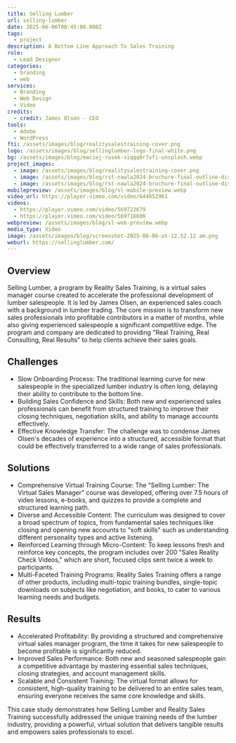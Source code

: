 ```yaml
---
title: Selling Lumber
url: selling-lumber
date: 2025-06-06T00:45:00.000Z
tags:
  - project
description: A Bottom Line Approach To Sales Training
role:
  - Lead Designer
categories:
  - branding
  - web
services:
  - Branding
  - Web Design
  - Video
credits:
  - credit: James Olsen - CEO
tools:
  - Adobe
  - WordPress
fti: /assets/images/blog/realitysalestraining-cover.png
logo: /assets/images/blog/sellinglumber-logo-final-white.png
bg: /assets/images/blog/maciej-rusek-xiqqq0r7vfi-unsplash.webp
project_images:
  - image: /assets/images/blog/realitysalestraining-cover.png
  - image: /assets/images/blog/rst-nawla2024-brochure-final-outline-display.jpg
  - image: /assets/images/blog/rst-nawla2024-brochure-final-outline-display2.jpg
mobilepreview: /assets/images/blog/sl-mobile-preview.webp
video_url: https://player.vimeo.com/video/644652961
videos:
  - https://player.vimeo.com/video/569722679
  - https://player.vimeo.com/video/569716606
webpreview: /assets/images/blog/sl-web-preview.webp
media_type: Video
image: /assets/images/blog/screenshot-2025-06-06-at-12.52.12 am.png
weburl: https://sellinglumber.com/
---
```

## Overview
Selling Lumber, a program by Reality Sales Training, is a virtual sales manager course created to accelerate the professional development of lumber salespeople. It is led by James Olsen, an experienced sales coach with a background in lumber trading. The core mission is to transform new sales professionals into profitable contributors in a matter of months, while also giving experienced salespeople a significant competitive edge. The program and company are dedicated to providing "Real Training, Real Consulting, Real Results" to help clients achieve their sales goals.

## Challenges
* Slow Onboarding Process: The traditional learning curve for new salespeople in the specialized lumber industry is often long, delaying their ability to contribute to the bottom line.
* Building Sales Confidence and Skills: Both new and experienced sales professionals can benefit from structured training to improve their closing techniques, negotiation skills, and ability to manage accounts effectively.
* Effective Knowledge Transfer: The challenge was to condense James Olsen's decades of experience into a structured, accessible format that could be effectively transferred to a wide range of sales professionals.

## Solutions
* Comprehensive Virtual Training Course: The "Selling Lumber: The Virtual Sales Manager" course was developed, offering over 7.5 hours of video lessons, e-books, and quizzes to provide a complete and structured learning path.
* Diverse and Accessible Content: The curriculum was designed to cover a broad spectrum of topics, from fundamental sales techniques like closing and opening new accounts to "soft skills" such as understanding different personality types and active listening.
* Reinforced Learning through Micro-Content: To keep lessons fresh and reinforce key concepts, the program includes over 200 "Sales Reality Check Videos," which are short, focused clips sent twice a week to participants.
* Multi-Faceted Training Programs: Reality Sales Training offers a range of other products, including multi-topic training bundles, single-topic downloads on subjects like negotiation, and books, to cater to various learning needs and budgets.

## Results
* Accelerated Profitability: By providing a structured and comprehensive virtual sales manager program, the time it takes for new salespeople to become profitable is significantly reduced.
* Improved Sales Performance: Both new and seasoned salespeople gain a competitive advantage by mastering essential sales techniques, closing strategies, and account management skills.
* Scalable and Consistent Training: The virtual format allows for consistent, high-quality training to be delivered to an entire sales team, ensuring everyone receives the same core knowledge and skills.

This case study demonstrates how Selling Lumber and Reality Sales Training successfully addressed the unique training needs of the lumber industry, providing a powerful, virtual solution that delivers tangible results and empowers sales professionals to excel.
